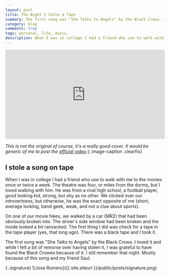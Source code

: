 ```yaml
---
layout: post
title: The Night I Stole a Tape
summary: The first song was "She Talks to Angels" by the Black Crows. I loved it and while I felt a bit of remorse over having stolen it, I was grateful to have found the Black Crowes because of it.
category: blog
comments: true
tags: personal, life, music,
description: When I was in college I had a friend who use to walk with me to the movies once or twice a week. The theatre was four, or miles from the dorms, but I loved walking with him. He was from a rival high school, a football player, good looking kid, strong, but shy as no other. We clicked over our introvertness, but otherwise, he was the exact opposite of me (short, average looking, band geek, and wimpy, and not a clue about sports).
---
```


 <style>.embed-container { position: relative; padding-bottom: 56.25%; height: 0; overflow: hidden; max-width: 100%; } .embed-container iframe, .embed-container object, .embed-container embed { position: absolute; top: 0; left: 0; width: 100%; height: 100%; }</style>
<div class='embed-container'><iframe src='https://www.youtube.com/embed/W9AOQhZ_AGY?rel=0&amp;t=20s&amp;showinfo=0' frameborder='0' allowfullscreen></iframe></div>

*This is not the original of course, it's a really good cover. It would be generic of me to post the [official video](https://www.youtube.com/embed/W9AOQhZ_AGY).*{:.image-caption .clearfix}

## I stole a song on tape
When I was in college I had a friend who use to walk with me to the movies once or twice a week. The theatre was four, or miles from the dorms, but I loved walking with him. He was from a rival high school, a football player, good looking kid, strong, but shy as no other. We clicked over our introvertness, but otherwise, he was the exact opposite of me (short, average looking, band geek, weak, and not a clue about sports).

On one of our movie hikes, we walked by a car (MR2) that had been obviously broken into. The driver's side window had been broken and the inside looked a bit ransacked. The first thing I did was check for a tape in the tape player (yes, that long ago). There was a black tape and I took it. 

The first song was "She Talks to Angels" by the Black Crows. I loved it and while I felt a bit of remorse over having stolen it, I was grateful to have found the Black Crowes because of it. I still remember that night. Mostly because of this song and my friend Saul.

{:.signature}
![Jose Romero]({{ site.siteurl }}/public/posts/signature.png)

